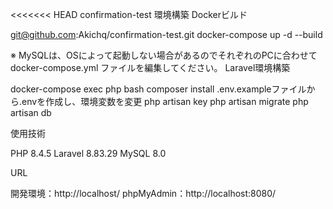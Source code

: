 <<<<<<< HEAD
confirmation-test
環境構築
Dockerビルド

git@github.com:Akichq/confirmation-test.git
docker-compose up -d --build

※ MySQLは、OSによって起動しない場合があるのでそれぞれのPCに合わせて docker-compose.yml ファイルを編集してください。
Laravel環境構築

docker-compose exec php bash
composer install
.env.exampleファイルから.envを作成し、環境変数を変更
php artisan key
php artisan migrate
php artisan db

使用技術

PHP 8.4.5
Laravel 8.83.29
MySQL 8.0

URL

開発環境：http://localhost/
phpMyAdmin：http://localhost:8080/
